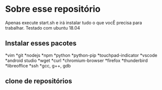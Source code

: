 # Sobre esse repositório

Apenas execute start.sh e irá instalar tudo o que vocÊ precisa para trabalhar.
Testado com ubuntu 18.04

## Instalar esses pacotes
*vim
*git
*nodejs
*npm
*python
*python-pip
*touchpad-indicator
*vscode
*android studio
*wget
*curl
*chromium-browser
*firefox
*thunderbird
*libreoffice
*ssh
*gcc, g++, gdb

## clone de repositórios 


